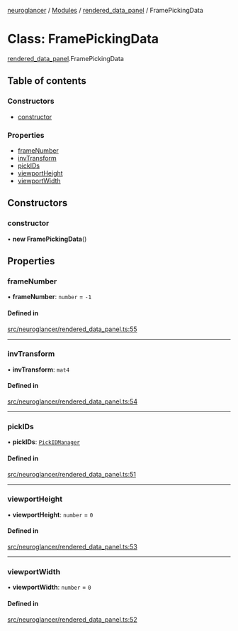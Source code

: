 [neuroglancer](../README.md) / [Modules](../modules.md) / [rendered\_data\_panel](../modules/rendered_data_panel.md) / FramePickingData

# Class: FramePickingData

[rendered_data_panel](../modules/rendered_data_panel.md).FramePickingData

## Table of contents

### Constructors

- [constructor](rendered_data_panel.FramePickingData.md#constructor)

### Properties

- [frameNumber](rendered_data_panel.FramePickingData.md#framenumber)
- [invTransform](rendered_data_panel.FramePickingData.md#invtransform)
- [pickIDs](rendered_data_panel.FramePickingData.md#pickids)
- [viewportHeight](rendered_data_panel.FramePickingData.md#viewportheight)
- [viewportWidth](rendered_data_panel.FramePickingData.md#viewportwidth)

## Constructors

### constructor

• **new FramePickingData**()

## Properties

### frameNumber

• **frameNumber**: `number` = `-1`

#### Defined in

[src/neuroglancer/rendered_data_panel.ts:55](https://github.com/ActiveBrainAtlas2/neuroglancer/blob/8fef58ad/src/neuroglancer/rendered_data_panel.ts#L55)

___

### invTransform

• **invTransform**: `mat4`

#### Defined in

[src/neuroglancer/rendered_data_panel.ts:54](https://github.com/ActiveBrainAtlas2/neuroglancer/blob/8fef58ad/src/neuroglancer/rendered_data_panel.ts#L54)

___

### pickIDs

• **pickIDs**: [`PickIDManager`](object_picking.PickIDManager.md)

#### Defined in

[src/neuroglancer/rendered_data_panel.ts:51](https://github.com/ActiveBrainAtlas2/neuroglancer/blob/8fef58ad/src/neuroglancer/rendered_data_panel.ts#L51)

___

### viewportHeight

• **viewportHeight**: `number` = `0`

#### Defined in

[src/neuroglancer/rendered_data_panel.ts:53](https://github.com/ActiveBrainAtlas2/neuroglancer/blob/8fef58ad/src/neuroglancer/rendered_data_panel.ts#L53)

___

### viewportWidth

• **viewportWidth**: `number` = `0`

#### Defined in

[src/neuroglancer/rendered_data_panel.ts:52](https://github.com/ActiveBrainAtlas2/neuroglancer/blob/8fef58ad/src/neuroglancer/rendered_data_panel.ts#L52)
